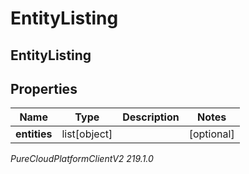 # EntityListing

## EntityListing

## Properties

|Name | Type | Description | Notes|
|------------ | ------------- | ------------- | -------------|
| **entities** | list[object] |  | [optional] |



_PureCloudPlatformClientV2 219.1.0_

